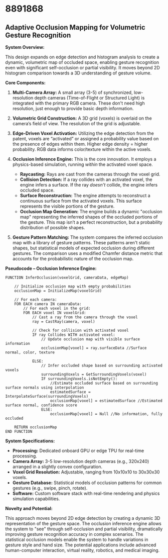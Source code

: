 # 8891868

## Adaptive Occlusion Mapping for Volumetric Gesture Recognition

**System Overview:**

This design expands on edge detection and histogram analysis to create a dynamic, volumetric map of occluded space, enabling gesture recognition even with significant self-occlusion or partial visibility. It moves beyond 2D histogram comparison towards a 3D understanding of gesture volume.

**Core Components:**

1.  **Multi-Camera Array:** A small array (3-5) of synchronized, low-resolution depth cameras (Time-of-Flight or Structured Light) is integrated with the primary RGB camera. These don't need high resolution, just enough to provide basic depth information.

2.  **Volumetric Grid Construction:** A 3D grid (voxels) is overlaid on the camera’s field of view. The resolution of the grid is adjustable.

3.  **Edge-Driven Voxel Activation:** Utilizing the edge detection from the patent, voxels are “activated” or assigned a probability value based on the presence of edges within them.  Higher edge density = higher probability.  RGB data informs color/texture within the active voxels.

4.  **Occlusion Inference Engine:** This is the core innovation. It employs a physics-based simulation, running *within* the activated voxel space. 

    *   **Raycasting:** Rays are cast from the cameras through the voxel grid.
    *   **Collision Detection:** If a ray collides with an activated voxel, the engine infers a surface. If the ray *doesn’t* collide, the engine infers occluded space.
    *   **Surface Reconstruction:** The engine attempts to reconstruct a continuous surface from the activated voxels.  This surface represents the visible portions of the gesture.
    *   **Occlusion Map Generation:**  The engine builds a dynamic "occlusion map" representing the inferred shapes of the occluded portions of the gesture. This map isn’t a perfect reconstruction, but a probability distribution of possible shapes.

5.  **Gesture Pattern Matching:** The system compares the inferred occlusion map with a library of gesture patterns. These patterns aren't static shapes, but statistical models of expected occlusion during different gestures.  The comparison uses a modified Chamfer distance metric that accounts for the probabilistic nature of the occlusion map.

**Pseudocode – Occlusion Inference Engine:**

```
FUNCTION InferOcclusion(voxelGrid, cameraData, edgeMap)

    // Initialize occlusion map with empty probabilities
    occlusionMap = InitializeMap(voxelGrid)

    // For each camera:
    FOR EACH camera IN cameraData:
        // For each voxel in the grid:
        FOR EACH voxel IN voxelGrid:
            // Cast a ray from the camera through the voxel
            ray = CastRay(camera, voxel)

            // Check for collision with activated voxel
            IF ray Collides WITH activated voxel:
                // Update occlusion map with visible surface information
                occlusionMap[voxel] = ray.surfaceData //Surface normal, color, texture

            ELSE:
                // Infer occluded shape based on surrounding activated voxels
                surroundingVoxels = GetSurroundingVoxels(voxel)
                IF surroundingVoxels.isNotEmpty():
                    //Estimate occluded surface based on surrounding surface normals using interpolation
                    estimatedSurface = InterpolateSurface(surroundingVoxels)
                    occlusionMap[voxel] = estimatedSurface //Estimated surface normal, confidence score
                ELSE:
                    occlusionMap[voxel] = Null //No information, fully occluded

    RETURN occlusionMap
END FUNCTION
```

**System Specifications:**

*   **Processing:** Dedicated onboard GPU or edge TPU for real-time processing.
*   **Camera Array:** 3-5 low-resolution depth cameras (e.g., 320x240) arranged in a slightly convex configuration.
*   **Voxel Grid Resolution:** Adjustable, ranging from 10x10x10 to 30x30x30 voxels.
*   **Gesture Database:** Statistical models of occlusion patterns for common gestures (e.g., swipe, pinch, rotate).
*   **Software:** Custom software stack with real-time rendering and physics simulation capabilities.

**Novelty and Potential:**

This approach moves beyond 2D edge detection by creating a dynamic 3D representation of the gesture space. The occlusion inference engine allows the system to "see" through self-occlusion and partial visibility, dramatically improving gesture recognition accuracy in complex scenarios. The statistical occlusion models enable the system to handle variations in gesture style and hand size. The potential applications include advanced human-computer interaction, virtual reality, robotics, and medical imaging.